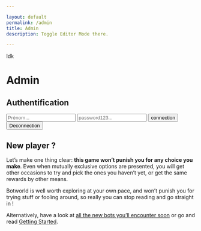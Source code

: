 ```yaml
---

layout: default
permalink: /admin
title: Admin
description: Toggle Editor Mode there.

---
```


Idk

<h1 class="long-h1">Admin</h1>
<div class="bloc-text">
<h2><strong>Authentification</strong></h2>
<input type="text" name="user" id="user" placeholder="Prénom..."/>
<input type="password" name="password" id="password" placeholder="password123..."/>
<button id="connection">connection</button>
<button id="deconnection">Deconnection</button>
</div>
<div class=" ghcms ghcms-presentation">
<h2 id="new-player-">New player ?</h2>
<p>Let’s make one thing clear: <strong>this game won’t punish you for any choice you make</strong>. Even when mutually exclusive options are presented, you will get other occasions to try and pick the ones you haven’t yet, or get the same rewards by other means.</p>
<p>Botworld is well worth exploring at your own pace, and won’t punish you for trying stuff or fooling around, so really you can stop reading and go straight in !</p>
<p>Alternatively, have a look at <a href="https://www.botworld.wiki/bots">all the new bots you’ll encounter soon</a> or go and read <a href="https://www.botworld.wiki/guides/getting-started">Getting Started</a>.
</div>
<script defer="defer" async="async" async src="assets/js/dispatcher.js"></script>


<style type="text/css">
#ghCMS-news-panel #targetId,#ghCMS-news-panel #targetIndex,#ghCMS-news-panel #imgSize{
	display:none !important
}
#ghCMS-editor-panel,#ghCMS-news-panel{
	position:fixed;width:25%;height:80%;min-width:300px;background:#fff;border:5px solid grey;border-radius:10px;z-index:10;top:70px;right:0px;display:flex;flex-direction:column;overflow:hidden;font-family:arial,serif
}
#ghCMS-editor-panel.mini,#ghCMS-news-panel.mini{
	height:80px
}
#ghCMS-editor-panel.maxi,#ghCMS-news-panel.maxi{
	height:80%
}
#ghCMS-editor-panel *,#ghCMS-news-panel *{
	font-family:arial,serif
}
#ghCMS-editor-panel h2 a,#ghCMS-news-panel h2 a{
	display:inline-block;width:80px;font-size:17px
}
#ghCMS-editor-panel h2 button,#ghCMS-news-panel h2 button{
	float:right;padding:0px;width:50px
}
#ghCMS-editor-panel input,#ghCMS-news-panel input{
	display:none
}
#ghCMS-editor-panel textarea,#ghCMS-news-panel textarea{
	width:100%;height:600px;font-family:monospace
}
.ghcms-edit-option{
	width:70px
}
#ghCMS-news-panel input{
	display:block !important;height:80px
}
</style>
